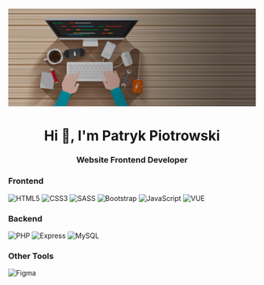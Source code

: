 <p align="center">
  <img src="https://github.com/Xdellta/Xdellta/blob/main/workspace.jpg">
</p>

<h1 align="center">Hi 👋, I'm Patryk Piotrowski</h1>
<h3 align="center">Website Frontend Developer</h3>

### Frontend
![HTML5](https://img.shields.io/badge/html5-%23E34F26.svg?style=for-the-badge&logo=html5&logoColor=white) 
![CSS3](https://img.shields.io/badge/css3-%231572B6.svg?style=for-the-badge&logo=css3&logoColor=white) 
![SASS](https://img.shields.io/badge/Sass-CC6699?style=for-the-badge&logo=sass&logoColor=white)
![Bootstrap](https://img.shields.io/badge/Bootstrap-563D7C?style=for-the-badge&logo=bootstrap&logoColor=white)
![JavaScript](https://img.shields.io/badge/javascript-%23323330.svg?style=for-the-badge&logo=javascript&logoColor=%23F7DF1E)
![VUE](https://img.shields.io/badge/Vue.js-35495E?style=for-the-badge&logo=vue.js&logoColor=4FC08D)

### Backend
![PHP](https://img.shields.io/badge/php-%23777BB4.svg?style=for-the-badge&logo=php&logoColor=white)
![Express](https://img.shields.io/badge/Express.js-000000?style=for-the-badge&logo=express&logoColor=white)
![MySQL](https://img.shields.io/badge/mysql-%2300f.svg?style=for-the-badge&logo=mysql&logoColor=white)

### Other Tools
![Figma](https://img.shields.io/badge/figma-%23F24E1E.svg?style=for-the-badge&logo=figma&logoColor=white)
